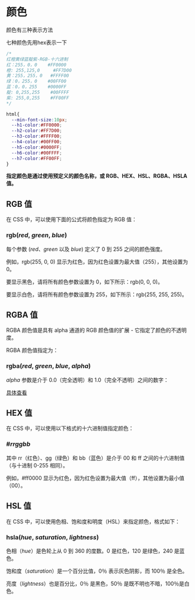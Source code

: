 # 颜色

颜色有三种表示方法

七种颜色先用hex表示一下

```css
/* 
红橙黄绿蓝靛紫-RGB-十六进制
红：255，0，0    #FF0000
橙: 255,125,0     #FF7D00
黄：255，255，0   #FFFF00
绿：0，255，0    #00FF00
蓝：0，0，255    #0000FF
靛: 0,255,255    #00FFFF
紫: 255,0,255    #FF00FF
*/

html{
  --min-font-size:10px;
  --h1-color:#FF0000;
  --h2-color:#FF7D00;
  --h3-color:#FFFF00;
  --h4-color:#00FF00;
  --h5-color:#0000FF;
  --h6-color:#00FFFF;
  --h7-color:#FF00FF;
}
```

**指定颜色是通过使用预定义的颜色名称，或 RGB、HEX、HSL、RGBA、HSLA 值。**

## RGB 值

在 CSS 中，可以使用下面的公式将颜色指定为 RGB 值：

### rgb(*red*, *green*, *blue*)

每个参数 (*red*、*green* 以及 *blue*) 定义了 0 到 255 之间的颜色强度。

例如，rgb(255, 0, 0) 显示为红色，因为红色设置为最大值（255），其他设置为 0。

要显示黑色，请将所有颜色参数设置为 0，如下所示：rgb(0, 0, 0)。

要显示白色，请将所有颜色参数设置为 255，如下所示：rgb(255, 255, 255)。

## RGBA 值

RGBA 颜色值是具有 alpha 通道的 RGB 颜色值的扩展 - 它指定了颜色的不透明度。

RGBA 颜色值指定为：

### rgba(*red*, *green*, *blue*, *alpha*)

*alpha* 参数是介于 0.0（完全透明）和 1.0（完全不透明）之间的数字：

[具体查看](https://www.w3school.com.cn/css/css_colors.asp)

## HEX 值

在 CSS 中，可以使用以下格式的十六进制值指定颜色：

### #*rrggbb*

其中 rr（红色）、gg（绿色）和 bb（蓝色）是介于 00 和 ff 之间的十六进制值（与十进制 0-255 相同）。

例如，#ff0000 显示为红色，因为红色设置为最大值（ff），其他设置为最小值（00）。

## HSL 值

在 CSS 中，可以使用色相、饱和度和明度（HSL）来指定颜色，格式如下：

### hsla(*hue*, *saturation*, *lightness*)

色相（*hue*）是色轮上从 0 到 360 的度数。0 是红色，120 是绿色，240 是蓝色。

饱和度（*saturation*）是一个百分比值，0％ 表示灰色阴影，而 100％ 是全色。

亮度（*lightness*）也是百分比，0％ 是黑色，50％ 是既不明也不暗，100％是白色。